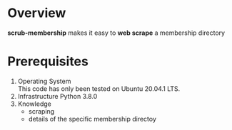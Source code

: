 # Overview

**scrub-membership** makes it easy to **web scrape** a membership directory

# Prerequisites

1. Operating System\
   This code has only been tested on Ubuntu 20.04.1 LTS.
2. Infrastructure
   Python 3.8.0
3. Knowledge
   - scraping
   - details of the specific membership directoy